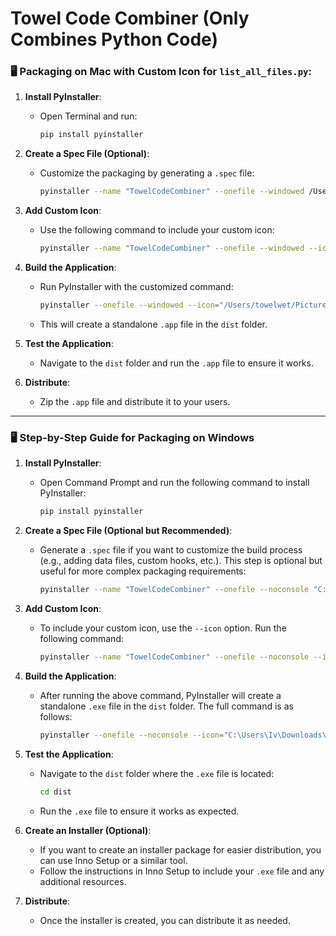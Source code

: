 # Towel Code Combiner (Only Combines Python Code)

### 🖥️ Packaging on Mac with Custom Icon for `list_all_files.py`:

1. **Install PyInstaller**:
   - Open Terminal and run:
     ```bash
     pip install pyinstaller
     ```

2. **Create a Spec File (Optional)**:
   - Customize the packaging by generating a `.spec` file:
     ```bash
     pyinstaller --name "TowelCodeCombiner" --onefile --windowed /Users/towelwet/Downloads/list_all_files.py
     ```

3. **Add Custom Icon**:
   - Use the following command to include your custom icon:
     ```bash
     pyinstaller --name "TowelCodeCombiner" --onefile --windowed --icon="/Users/towelwet/Pictures/(Towel Apps)/Towel Code Combiner/tcc.jpg" /Users/towelwet/Downloads/list_all_files.py
     ```

4. **Build the Application**:
   - Run PyInstaller with the customized command:
     ```bash
     pyinstaller --onefile --windowed --icon="/Users/towelwet/Pictures/(Towel Apps)/Towel Code Combiner/tcc.jpg" /Users/towelwet/Downloads/list_all_files.py
     ```
   - This will create a standalone `.app` file in the `dist` folder.

5. **Test the Application**:
   - Navigate to the `dist` folder and run the `.app` file to ensure it works.

6. **Distribute**:
   - Zip the `.app` file and distribute it to your users.

---

### 🖥️ Step-by-Step Guide for Packaging on Windows

1. **Install PyInstaller**:
   - Open Command Prompt and run the following command to install PyInstaller:
     ```bash
     pip install pyinstaller
     ```

2. **Create a Spec File (Optional but Recommended)**:
   - Generate a `.spec` file if you want to customize the build process (e.g., adding data files, custom hooks, etc.). This step is optional but useful for more complex packaging requirements:
     ```bash
     pyinstaller --name "TowelCodeCombiner" --onefile --noconsole "C:\Users\Iv\Downloads\TCC All Files\list_all_files.py"
     ```

3. **Add Custom Icon**:
   - To include your custom icon, use the `--icon` option. Run the following command:
     ```bash
     pyinstaller --name "TowelCodeCombiner" --onefile --noconsole --icon="C:\Users\Iv\Downloads\TCC All Files\Towel Code Combiner\tcc.jpg" "C:\Users\Iv\Downloads\TCC All Files\list_all_files.py"
     ```

4. **Build the Application**:
   - After running the above command, PyInstaller will create a standalone `.exe` file in the `dist` folder. The full command is as follows:
     ```bash
     pyinstaller --onefile --noconsole --icon="C:\Users\Iv\Downloads\TCC All Files\Towel Code Combiner\tcc.jpg" "C:\Users\Iv\Downloads\TCC All Files\list_all_files.py"
     ```

5. **Test the Application**:
   - Navigate to the `dist` folder where the `.exe` file is located:
     ```bash
     cd dist
     ```
   - Run the `.exe` file to ensure it works as expected.

6. **Create an Installer (Optional)**:
   - If you want to create an installer package for easier distribution, you can use Inno Setup or a similar tool.
   - Follow the instructions in Inno Setup to include your `.exe` file and any additional resources.

7. **Distribute**:
   - Once the installer is created, you can distribute it as needed.
